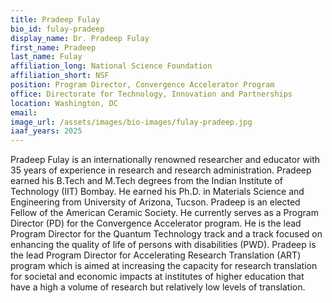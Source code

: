 ```yaml
---
title: Pradeep Fulay
bio_id: fulay-pradeep
display_name: Dr. Pradeep Fulay
first_name: Pradeep
last_name: Fulay
affiliation_long: National Science Foundation
affiliation_short: NSF
position: Program Director, Convergence Accelerator Program
office: Directorate for Technology, Innovation and Partnerships
location: Washington, DC
email: 
image_url: /assets/images/bio-images/fulay-pradeep.jpg
iaaf_years: 2025
---
```

Pradeep Fulay is an internationally renowned researcher and educator with 35 years of experience in research and research administration. Pradeep earned his B.Tech and M.Tech degrees from the Indian Institute of Technology (IIT) Bombay. He earned his Ph.D. in Materials Science and Engineering from University of Arizona, Tucson. Pradeep is an elected Fellow of the American Ceramic Society. He currently serves as a Program Director (PD) for the Convergence Accelerator program. He is the lead Program Director for the Quantum Technology track and a track focused on enhancing the quality of life of persons with disabilities (PWD). Pradeep is the lead Program Director for Accelerating Research Translation (ART) program which is aimed at increasing the capacity for research translation for societal and economic impacts at institutes of higher education that have a high a volume of research but relatively low levels of translation.